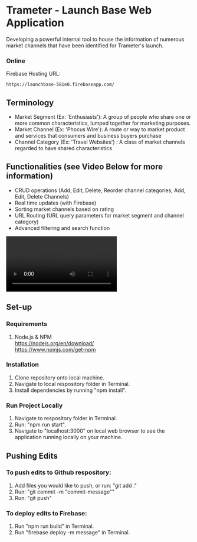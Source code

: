 # Trameter - Launch Base Web Application
Developing a powerful internal tool to house the information of numerous market channels that have been identified for Trameter's launch. 

### Online
Firebase Hosting URL:
```
https://launchbase-581e0.firebaseapp.com/
```
## Terminology
* Market Segment (Ex: 'Enthusiasts'): A group of people who share one or more common characteristics, lumped together for marketing purposes. 
* Market Channel (Ex: 'Phocus Wire'): A route or way to market product and services that consumers and business buyers purchase
* Channel Category (Ex: 'Travel Websites') : A class of market channels regarded to have shared characteristics 

## Functionalities (see Video Below for more information)
* CRUD operations (Add, Edit, Delete, Reorder channel categories; Add, Edit, Delete Channels)
* Real time updates (with Firebase)
* Sorting market channels based on rating
* URL Routing (URL query parameters for market segment and channel category)
* Advanced filtering and search function

![](FunctionalityVideo.mp4)

## Set-up

### Requirements
1. Node.js & NPM <br>
https://nodejs.org/en/download/ <br> 
https://www.npmjs.com/get-npm

### Installation
1. Clone repository onto local machine.
2. Navigate to local respository folder in Terminal.
3. Install dependencies by running  "npm install".

### Run Project Locally
1. Navigate to respository folder in Terminal.
2. Run: "npm run start". 
3. Navigate to "localhost:3000" on local web browser to see the application running locally on your machine.

## Pushing Edits

### To push edits to Github respository: 
1. Add files you would like to push, or run: "git add ."
2. Run: "git commit -m "commit-message""
3. Run: "git push"

### To deploy edits to Firebase:
1. Run "npm run build" in Terminal. 
2. Run "firebase deploy -m message" in Terminal.